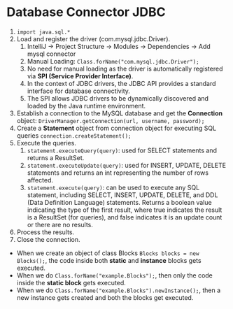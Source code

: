# Database Connector JDBC


1. ```import java.sql.*```
2. Load and register the driver (com.mysql.jdbc.Driver).
   1. IntelliJ &rarr; Project Structure &rarr; Modules &rarr; Dependencies &rarr; Add mysql connector
   2. Manual Loading: ```Class.forName("com.mysql.jdbc.Driver");```
   3. No need for manual loading as the driver is automatically registered via **SPI (Service Provider Interface)**.
   4. In the context of JDBC drivers, the JDBC API provides a standard interface for database connectivity.
   5. The SPI allows JDBC drivers to be dynamically discovered and loaded by the Java runtime environment.
3. Establish a connection to the MySQL database and get the **Connection** object: `DriverManager.getConnection(url, username, password);`
4. Create a **Statement** object from connection object for executing SQL queries `connection.createStatement();`
5. Execute the queries. 
   1. `statement.executeQuery(query)`: used for SELECT statements and returns a ResultSet. 
   2. `statement.executeUpdate(query)`: used for INSERT, UPDATE, DELETE statements and returns an int representing the number of rows affected.
   3. `statement.execute(query)`: can be used to execute any SQL statement, including SELECT, INSERT, UPDATE, DELETE, and DDL (Data Definition Language) statements. Returns a boolean value indicating the type of the first result, where true indicates the result is a ResultSet (for queries), and false indicates it is an update count or there are no results.
6. Process the results.
7. Close the connection.



* When we create an object of class Blocks `Blocks blocks = new Blocks();`, the code inside both **static** and **instance** blocks gets executed.
* When we do `Class.forName("example.Blocks");`, then only the code inside the **static block** gets executed.
* When we do `Class.forName("example.Blocks").newInstance();`, then a new instance gets created and both the blocks get executed.


